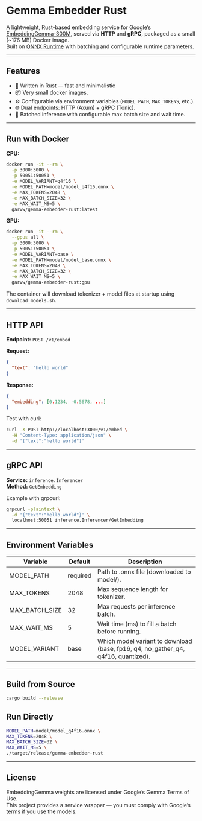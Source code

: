 
# Gemma Embedder Rust

A lightweight, Rust-based embedding service for [Google’s EmbeddingGemma-300M](https://huggingface.co/onnx-community/embeddinggemma-300m-ONNX), served via **HTTP** and **gRPC**, packaged as a small (~176 MB) Docker image.  
Built on [ONNX Runtime](https://onnxruntime.ai/) with batching and configurable runtime parameters.

---

## Features
- 🚀 Written in Rust — fast and minimalistic
- 📦 Very small docker images.  
- ⚙️ Configurable via environment variables (`MODEL_PATH`, `MAX_TOKENS`, etc.).  
- 🌐 Dual endpoints: HTTP (Axum) + gRPC (Tonic).  
- 🧵 Batched inference with configurable max batch size and wait time.  

---

## Run with Docker
**CPU:**
```bash
docker run -it --rm \
  -p 3000:3000 \
  -p 50051:50051 \
  -e MODEL_VARIANT=q4f16 \
  -e MODEL_PATH=model/model_q4f16.onnx \
  -e MAX_TOKENS=2048 \
  -e MAX_BATCH_SIZE=32 \
  -e MAX_WAIT_MS=5 \
  garvw/gemma-embedder-rust:latest
```
**GPU:**
```bash
docker run -it --rm \
  --gpus all \
  -p 3000:3000 \
  -p 50051:50051 \
  -e MODEL_VARIANT=base \
  -e MODEL_PATH=model/model_base.onnx \
  -e MAX_TOKENS=2048 \
  -e MAX_BATCH_SIZE=32 \
  -e MAX_WAIT_MS=5 \
  garvw/gemma-embedder-rust:gpu
```
The container will download tokenizer + model files at startup using `download_models.sh`.

---

## HTTP API

**Endpoint:** `POST /v1/embed`  

**Request:**
```json
{
  "text": "hello world"
}
```

**Response:**
```json
{
  "embedding": [0.1234, -0.5678, ...]
}
```

Test with curl:

```bash
curl -X POST http://localhost:3000/v1/embed \
  -H "Content-Type: application/json" \
  -d '{"text":"hello world"}'
```

---

## gRPC API

**Service:** `inference.Inferencer`  
**Method:** `GetEmbedding`

Example with grpcurl:

```bash
grpcurl -plaintext \
  -d '{"text":"hello world"}' \
  localhost:50051 inference.Inferencer/GetEmbedding
```

---

## Environment Variables

| Variable       | Default    | Description                                      |
|----------------|------------|--------------------------------------------------|
| MODEL_PATH     | required   | Path to .onnx file (downloaded to model/).       |
| MAX_TOKENS     | 2048       | Max sequence length for tokenizer.               |
| MAX_BATCH_SIZE | 32         | Max requests per inference batch.                |
| MAX_WAIT_MS    | 5          | Wait time (ms) to fill a batch before running.   |
| MODEL_VARIANT  | base       | Which model variant to download (base, fp16, q4, no_gather_q4, q4f16, quantized). |

---

## Build from Source

```bash
cargo build --release
```

## Run Directly

```bash
MODEL_PATH=model/model_q4f16.onnx \
MAX_TOKENS=2048 \
MAX_BATCH_SIZE=32 \
MAX_WAIT_MS=5 \
./target/release/gemma-embedder-rust
```

---

## License

EmbeddingGemma weights are licensed under Google’s Gemma Terms of Use.  
This project provides a service wrapper — you must comply with Google’s terms if you use the models.
